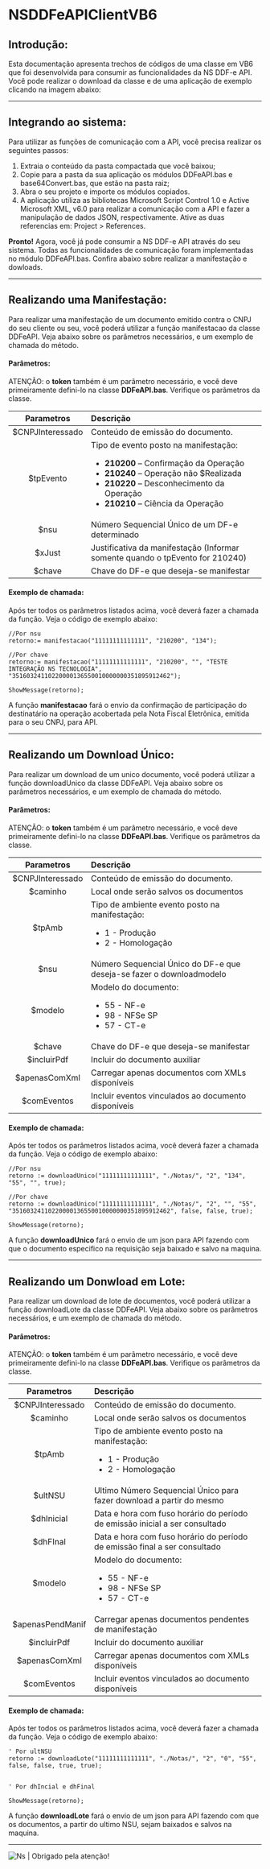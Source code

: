 # NSDDFeAPIClientVB6

## Introdução:

Esta documentação apresenta trechos de códigos de uma classe em VB6 que foi desenvolvida para consumir as funcionalidades da NS DDF-e API. Você pode realizar o download da classe e de uma aplicação de exemplo clicando na imagem abaixo:

-----

## Integrando ao sistema:

Para utilizar as funções de comunicação com a API, você precisa realizar os seguintes passos:

1. Extraia o conteúdo da pasta compactada que você baixou;
2. Copie para a pasta da sua aplicação os módulos DDFeAPI.bas e base64Convert.bas, que estão na pasta raiz;
3. Abra o seu projeto e importe os módulos copiados.
4. A aplicação utiliza as bibliotecas Microsoft Script Control 1.0 e Active Microsoft XML, v6.0 para realizar a comunicação com a API e fazer a manipulação de dados JSON, respectivamente. Ative as duas referencias em: Project > References. 

**Pronto!** Agora, você já pode consumir a NS DDF-e API através do seu sistema. Todas as funcionalidades de comunicação foram implementadas no módulo DDFeAPI.bas. Confira abaixo sobre realizar a manifestação e dowloads.

-----

## Realizando uma Manifestação:

Para realizar uma manifestação de um documento emitido contra o CNPJ do seu cliente ou seu, você poderá utilizar a função manifestacao da classe DDFeAPI. Veja abaixo sobre os parâmetros necessários, e um exemplo de chamada do método.

#### Parâmetros:

ATENÇÃO: o **token** também é um parâmetro necessário, e você deve primeiramente defini-lo na classe **DDFeAPI.bas**. Verifique os parâmetros da classe.

Parametros     | Descrição
:-------------:|:-----------
$CNPJInteressado | Conteúdo de emissão do documento.
$tpEvento        | Tipo de evento posto na manifestação:<ul> <li>**210200** – Confirmação da Operação</li> <li>**210240** – Operação não $Realizada</li> <li>**210220** – Desconhecimento da Operação</li> <li>**210210** – Ciência da Operação</li> </ul>
$nsu             | Número Sequencial Único de um DF-e determinado
$xJust           | Justificativa da manifestação (Informar somente quando o tpEvento for 210240)
$chave           | Chave do DF-e que deseja-se manifestar


#### Exemplo de chamada:

Após ter todos os parâmetros listados acima, você deverá fazer a chamada da função. Veja o código de exemplo abaixo:
    
    //Por nsu
    retorno:= manifestacao("11111111111111", "210200", "134");

    //Por chave
    retorno:= manifestacao("11111111111111", "210200", "", "TESTE INTEGRAÇÃO NS TECNOLOGIA", "35160324110220000136550010000000351895912462");

    ShowMessage(retorno);


A função **manifestacao** fará o envio da confirmação de participação do destinatário na operação acobertada pela Nota Fiscal Eletrônica, emitida para o seu CNPJ, para API.

-----

## Realizando um Download Único:

Para realizar um download de um unico documento, você poderá utilizar a função downloadUnico da classe DDFeAPI. Veja abaixo sobre os parâmetros necessários, e um exemplo de chamada do método.

#### Parâmetros:

ATENÇÃO: o **token** também é um parâmetro necessário, e você deve primeiramente defini-lo na classe **DDFeAPI.bas**. Verifique os parâmetros da classe.

Parametros      | Descrição
:-------------: |:-----------
$CNPJInteressado | Conteúdo de emissão do documento.
$caminho         | Local onde serão salvos os documentos
$tpAmb           | Tipo de ambiente evento posto na manifestação:<ul><li>1 - Produção</li><li>2 - Homologação</li></ul>
$nsu             | Número Sequencial Único do DF-e que deseja-se fazer o downloadmodelo
$modelo          | Modelo do documento:<ul> <li>55 - NF-e</li> <li>98 - NFSe SP</li> <li>57 - CT-e</li> </ul>
$chave           | Chave do DF-e que deseja-se manifestar
$incluirPdf      | Incluir do documento auxiliar
$apenasComXml    | Carregar apenas documentos com XMLs disponíveis
$comEventos      | Incluir eventos vinculados ao documento disponíveis

#### Exemplo de chamada:

Após ter todos os parâmetros listados acima, você deverá fazer a chamada da função. Veja o código de exemplo abaixo:

    //Por nsu
    retorno := downloadUnico("11111111111111", "./Notas/", "2", "134", "55", "", true);

    //Por chave
    retorno := downloadUnico("11111111111111", "./Notas/", "2", "", "55", "35160324110220000136550010000000351895912462", false, false, true);

    ShowMessage(retorno);

A função **downloadUnico** fará o envio de um json para API fazendo com que o documento especifico na requisição seja baixado e salvo na maquina.

-----

## Realizando um Donwload em Lote:

Para realizar um download de lote de documentos, você poderá utilizar a função downloadLote da classe DDFeAPI. Veja abaixo sobre os parâmetros necessários, e um exemplo de chamada do método.

#### Parâmetros:

ATENÇÃO: o **token** também é um parâmetro necessário, e você deve primeiramente defini-lo na classe **DDFeAPI.bas**. Verifique os parâmetros da classe.

Parametros      | Descrição
:-------------: |:-----------
$CNPJInteressado | Conteúdo de emissão do documento.
$caminho         | Local onde serão salvos os documentos
$tpAmb           | Tipo de ambiente evento posto na manifestação:<ul><li>1 - Produção</li><li>2 - Homologação</li></ul>
$ultNSU          | Ultimo Número Sequencial Único para fazer download a partir do mesmo
$dhInicial       | Data e hora com fuso horário do período de emissão inicial a ser consultado
$dhFInal         | Data e hora com fuso horário do período de emissão final a ser consultado
$modelo          | Modelo do documento:<ul> <li>55 - NF-e</li> <li>98 - NFSe SP</li> <li>57 - CT-e</li> </ul>
$apenasPendManif | Carregar apenas documentos pendentes de manifestação
$incluirPdf      | Incluir do documento auxiliar
$apenasComXml    | Carregar apenas documentos com XMLs disponíveis
$comEventos      | Incluir eventos vinculados ao documento disponíveis

#### Exemplo de chamada:

Após ter todos os parâmetros listados acima, você deverá fazer a chamada da função. Veja o código de exemplo abaixo:
 
    ' Por ultNSU
    retorno := downloadLote("11111111111111", "./Notas/", "2", "0", "55", false, false, true, true);
    
    
    ' Por dhIncial e dhFinal
    
    ShowMessage(retorno);
    
A função **downloadLote** fará o envio de um json para API fazendo com que os documentos, a partir do ultimo NSU, sejam baixados e salvos na maquina.

-----

![Ns](https://nstecnologia.com.br/blog/wp-content/uploads/2018/11/ns%C2%B4tecnologia.png) | Obrigado pela atenção!
